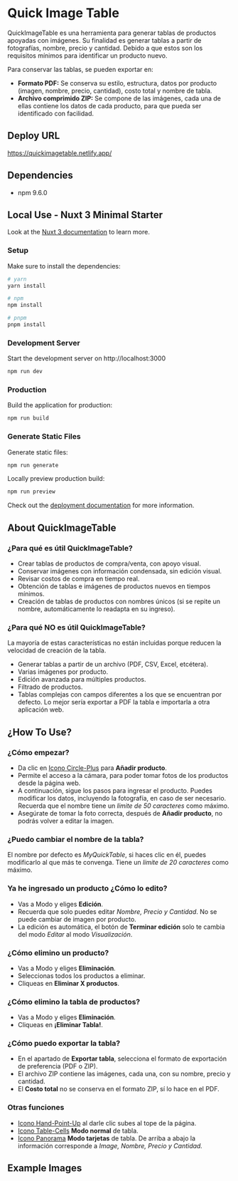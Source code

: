 # Quick Image Table
QuickImageTable es una herramienta para generar tablas de productos apoyadas con imágenes.
Su finalidad es generar tablas a partir de fotografías, nombre, precio y cantidad. Debido a que estos son los requisitos mínimos para identificar un producto nuevo.

Para conservar las tablas, se pueden exportar en:
* **Formato PDF:** Se conserva su estilo, estructura, datos por producto (imagen, nombre, precio, cantidad), costo total y nombre de tabla.
* **Archivo comprimido ZIP:** Se compone de las imágenes, cada una de ellas contiene los datos de cada producto, para que pueda ser identificado con facilidad.

## Deploy URL
https://quickimagetable.netlify.app/

## Dependencies
* npm 9.6.0

## Local Use - Nuxt 3 Minimal Starter
Look at the [Nuxt 3 documentation](https://nuxt.com/docs/getting-started/introduction) to learn more.

### Setup

Make sure to install the dependencies:

```bash
# yarn
yarn install

# npm
npm install

# pnpm
pnpm install
```

### Development Server

Start the development server on http://localhost:3000

```bash
npm run dev
```

### Production

Build the application for production:

```bash
npm run build
```

### Generate Static Files

Generate static files:

```bash
npm run generate
```

Locally preview production build:

```bash
npm run preview
```

Check out the [deployment documentation](https://nuxt.com/docs/getting-started/deployment) for more information.

## About QuickImageTable
### ¿Para qué es útil QuickImageTable?
* Crear tablas de productos de compra/venta, con apoyo visual.
* Conservar imágenes con información condensada, sin edición visual.
* Revisar costos de compra en tiempo real.
* Obtención de tablas e imágenes de productos nuevos en tiempos mínimos.
* Creación de tablas de productos con nombres únicos (si se repite un nombre, automáticamente lo readapta en su ingreso).

### ¿Para qué NO es útil QuickImageTable?
La mayoría de estas características no están incluidas porque reducen la velocidad de creación de la tabla.
* Generar tablas a partir de un archivo (PDF, CSV, Excel, etcétera).
* Varias imágenes por producto.
* Edición avanzada para múltiples productos.
* Filtrado de productos.
* Tablas complejas con campos diferentes a los que se encuentran por defecto. Lo mejor sería exportar a PDF la tabla e importarla a otra aplicación web.

## ¿How To Use?
### ¿Cómo empezar?
* Da clic en <a href="https://fontawesome.com/icons/circle-plus?f=classic&s=regular" target="_blank">Icono Circle-Plus</a> para **Añadir producto**.
* Permite el acceso a la cámara, para poder tomar fotos de los productos desde la página web.
* A continuación, sigue los pasos para ingresar el producto. Puedes modificar los datos, incluyendo la fotografía, en caso de ser necesario. Recuerda que el nombre tiene un _límite de 50 caracteres_ como máximo.
* Asegúrate de tomar la foto correcta, después de **Añadir producto**, no podrás volver a editar la imagen.

### ¿Puedo cambiar el nombre de la tabla?
El nombre por defecto es _MyQuickTable_, si haces clic en él, puedes modificarlo al que más te convenga. Tiene un _límite de 20 caracteres_ como máximo.

### Ya he ingresado un producto ¿Cómo lo edito?
* Vas a Modo y eliges **Edición**.
* Recuerda que solo puedes editar _Nombre, Precio y Cantidad_. No se puede cambiar de imagen por producto.
* La edición es automática, el botón de **Terminar edición** solo te cambia del modo _Editar_ al modo _Visualización_.

### ¿Cómo elimino un producto?
* Vas a Modo y eliges **Eliminación**.
* Seleccionas todos los productos a eliminar.
* Cliqueas en **Eliminar X productos**.

### ¿Cómo elimino la tabla de productos?
* Vas a Modo y eliges **Eliminación**.
* Cliqueas en **¡Eliminar Tabla!**.

### ¿Cómo puedo exportar la tabla?
* En el apartado de **Exportar tabla**, selecciona el formato de exportación de preferencia (PDF o ZIP).
* El archivo ZIP contiene las imágenes, cada una, con su nombre, precio y cantidad.
* El **Costo total** no se conserva en el formato ZIP, sí lo hace en el PDF.

### Otras funciones
* [Icono Hand-Point-Up](https://fontawesome.com/icons/hand-point-up?f=classic&s=solid) al darle clic subes al tope de la página.
* [Icono Table-Cells](https://fontawesome.com/icons/table-cells?f=classic&s=regular) **Modo normal** de tabla.
* [Icono Panorama](https://fontawesome.com/icons/panorama?f=classic&s=solid) **Modo tarjetas** de tabla. De arriba a abajo la información corresponde a _Image, Nombre, Precio y Cantidad._

## Example Images
